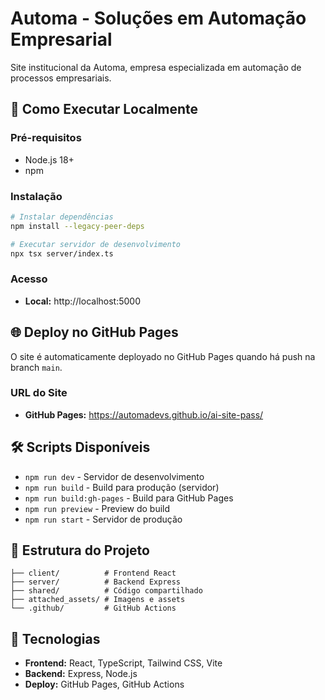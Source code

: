 # Automa - Soluções em Automação Empresarial

Site institucional da Automa, empresa especializada em automação de processos empresariais.

## 🚀 Como Executar Localmente

### Pré-requisitos
- Node.js 18+
- npm

### Instalação
```bash
# Instalar dependências
npm install --legacy-peer-deps

# Executar servidor de desenvolvimento
npx tsx server/index.ts
```

### Acesso
- **Local:** http://localhost:5000

## 🌐 Deploy no GitHub Pages

O site é automaticamente deployado no GitHub Pages quando há push na branch `main`.

### URL do Site
- **GitHub Pages:** https://automadevs.github.io/ai-site-pass/

## 🛠️ Scripts Disponíveis

- `npm run dev` - Servidor de desenvolvimento
- `npm run build` - Build para produção (servidor)
- `npm run build:gh-pages` - Build para GitHub Pages
- `npm run preview` - Preview do build
- `npm run start` - Servidor de produção

## 📁 Estrutura do Projeto

```
├── client/          # Frontend React
├── server/          # Backend Express
├── shared/          # Código compartilhado
├── attached_assets/ # Imagens e assets
└── .github/         # GitHub Actions
```

## 🎨 Tecnologias

- **Frontend:** React, TypeScript, Tailwind CSS, Vite
- **Backend:** Express, Node.js
- **Deploy:** GitHub Pages, GitHub Actions